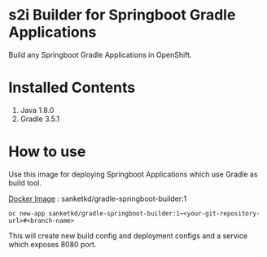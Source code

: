 # s2i Builder for Springboot Gradle Applications
Build any Springboot Gradle Applications in OpenShift.

# Installed Contents
1.  Java 1.8.0
2.  Gradle 3.5.1

# How to use
Use this image for deploying Springboot Applications which use Gradle as build tool.

[Docker Image](https://hub.docker.com/r/sanketkd/gradle-springboot-builder/ "Docker Hub") : sanketkd/gradle-springboot-builder:1

	oc new-app sanketkd/gradle-springboot-builder:1~<your-git-repository-url>#<branch-name>

This will create new build config and deployment configs and a service which exposes 8080 port.

